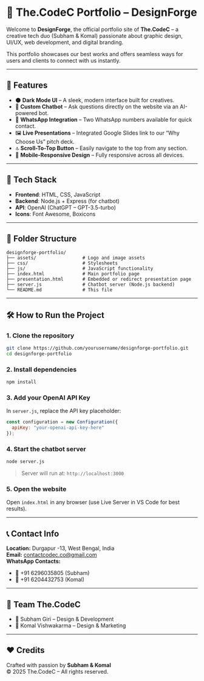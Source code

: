 
# 🚀 The.CodeC Portfolio – DesignForge

Welcome to **DesignForge**, the official portfolio site of **The.CodeC** – a creative tech duo (Subham & Komal) passionate about graphic design, UI/UX, web development, and digital branding.

This portfolio showcases our best works and offers seamless ways for users and clients to connect with us instantly.

---

## 🌟 Features

- 🌑 **Dark Mode UI** – A sleek, modern interface built for creatives.
- 🤖 **Custom Chatbot** – Ask questions directly on the website via an AI-powered bot.
- 📲 **WhatsApp Integration** – Two WhatsApp numbers available for quick contact.
- 🖼️ **Live Presentations** – Integrated Google Slides link to our “Why Choose Us” pitch deck.
- 🔝 **Scroll-To-Top Button** – Easily navigate to the top from any section.
- 📱 **Mobile-Responsive Design** – Fully responsive across all devices.

---

## 🧰 Tech Stack

- **Frontend**: HTML, CSS, JavaScript
- **Backend**: Node.js + Express (for chatbot)
- **API**: OpenAI (ChatGPT – GPT-3.5-turbo)
- **Icons**: Font Awesome, Boxicons

---

## 📁 Folder Structure

```
designforge-portfolio/
├── assets/                 # Logo and image assets
├── css/                    # Stylesheets
├── js/                     # JavaScript functionality
├── index.html              # Main portfolio page
├── presentation.html       # Embedded or redirect presentation page
├── server.js               # Chatbot server (Node.js backend)
└── README.md               # This file
```

---

## 🛠️ How to Run the Project

### 1. Clone the repository

```bash
git clone https://github.com/yourusername/designforge-portfolio.git
cd designforge-portfolio
```

### 2. Install dependencies

```bash
npm install
```

### 3. Add your OpenAI API Key

In `server.js`, replace the API key placeholder:

```js
const configuration = new Configuration({
  apiKey: "your-openai-api-key-here"
});
```

### 4. Start the chatbot server

```bash
node server.js
```

> Server will run at: `http://localhost:3000`

### 5. Open the website

Open `index.html` in any browser (use Live Server in VS Code for best results).

---

## 📞 Contact Info

**Location:** Durgapur -13, West Bengal, India  
**Email:** contactcodec.co@gmail.com  
**WhatsApp Contacts:**  
- 📱 +91 6296035805 (Subham)  
- 📱 +91 6204432753 (Komal)

---

## 👥 Team The.CodeC

- 🎨 Subham Giri – Design & Development
- 📣 Komal Vishwakarma – Design & Marketing

---

## ❤️ Credits

Crafted with passion by **Subham & Komal**  
© 2025 The.CodeC – All rights reserved.
